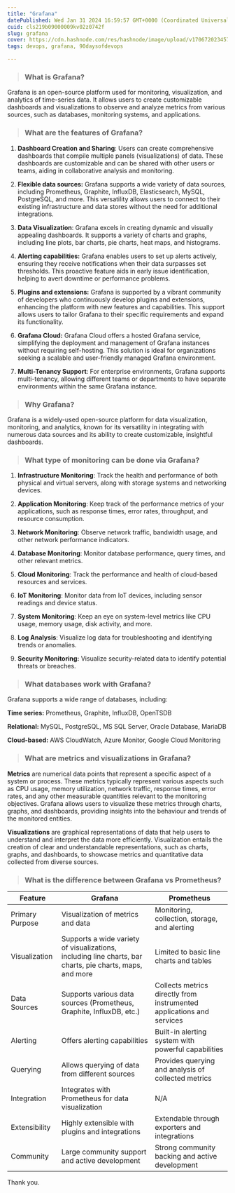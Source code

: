 ```yaml
---
title: "Grafana"
datePublished: Wed Jan 31 2024 16:59:57 GMT+0000 (Coordinated Universal Time)
cuid: cls219b09000009kv02z0742f
slug: grafana
cover: https://cdn.hashnode.com/res/hashnode/image/upload/v1706720234575/d9e5708b-5120-4631-951a-88c4abda4939.png
tags: devops, grafana, 90daysofdevops

---
```


> ### What is Grafana?

Grafana is an open-source platform used for monitoring, visualization, and analytics of time-series data. It allows users to create customizable dashboards and visualizations to observe and analyze metrics from various sources, such as databases, monitoring systems, and applications.

> ### What are the features of Grafana?

1. **Dashboard Creation and Sharing**: Users can create comprehensive dashboards that compile multiple panels (visualizations) of data. These dashboards are customizable and can be shared with other users or teams, aiding in collaborative analysis and monitoring.
    
2. **Flexible data sources:** Grafana supports a wide variety of data sources, including Prometheus, Graphite, InfluxDB, Elasticsearch, MySQL, PostgreSQL, and more. This versatility allows users to connect to their existing infrastructure and data stores without the need for additional integrations.
    
3. **Data Visualization**: Grafana excels in creating dynamic and visually appealing dashboards. It supports a variety of charts and graphs, including line plots, bar charts, pie charts, heat maps, and histograms.
    
4. **Alerting capabilities:** Grafana enables users to set up alerts actively, ensuring they receive notifications when their data surpasses set thresholds. This proactive feature aids in early issue identification, helping to avert downtime or performance problems.
    
5. **Plugins and extensions:** Grafana is supported by a vibrant community of developers who continuously develop plugins and extensions, enhancing the platform with new features and capabilities. This support allows users to tailor Grafana to their specific requirements and expand its functionality.
    
6. **Grafana Cloud:** Grafana Cloud offers a hosted Grafana service, simplifying the deployment and management of Grafana instances without requiring self-hosting. This solution is ideal for organizations seeking a scalable and user-friendly managed Grafana environment.
    
7. **Multi-Tenancy Support**: For enterprise environments, Grafana supports multi-tenancy, allowing different teams or departments to have separate environments within the same Grafana instance.
    

> ### Why Grafana?

Grafana is a widely-used open-source platform for data visualization, monitoring, and analytics, known for its versatility in integrating with numerous data sources and its ability to create customizable, insightful dashboards.

> ### What type of monitoring can be done via Grafana?

1. **Infrastructure Monitoring**: Track the health and performance of both physical and virtual servers, along with storage systems and networking devices.
    
2. **Application Monitoring**: Keep track of the performance metrics of your applications, such as response times, error rates, throughput, and resource consumption.
    
3. **Network Monitoring**: Observe network traffic, bandwidth usage, and other network performance indicators.
    
4. **Database Monitoring**: Monitor database performance, query times, and other relevant metrics.
    
5. **Cloud Monitoring**: Track the performance and health of cloud-based resources and services.
    
6. **IoT Monitoring**: Monitor data from IoT devices, including sensor readings and device status.
    
7. **System Monitoring**: Keep an eye on system-level metrics like CPU usage, memory usage, disk activity, and more.
    
8. **Log Analysis**: Visualize log data for troubleshooting and identifying trends or anomalies.
    
9. **Security Monitoring:** Visualize security-related data to identify potential threats or breaches.
    

> ### **What databases work with Grafana?**

Grafana supports a wide range of databases, including:

**Time series:** Prometheus, Graphite, InfluxDB, OpenTSDB

**Relational:** MySQL, PostgreSQL, MS SQL Server, Oracle Database, MariaDB

**Cloud-based:** AWS CloudWatch, Azure Monitor, Google Cloud Monitoring

> ### What are metrics and visualizations in Grafana?

**Metrics** are numerical data points that represent a specific aspect of a system or process. These metrics typically represent various aspects such as CPU usage, memory utilization, network traffic, response times, error rates, and any other measurable quantities relevant to the monitoring objectives. Grafana allows users to visualize these metrics through charts, graphs, and dashboards, providing insights into the behaviour and trends of the monitored entities.

**Visualizations** are graphical representations of data that help users to understand and interpret the data more efficiently. Visualization entails the creation of clear and understandable representations, such as charts, graphs, and dashboards, to showcase metrics and quantitative data collected from diverse sources.

> ### What is the difference between Grafana vs Prometheus?

| **Feature** | **Grafana** | **Prometheus** |
| --- | --- | --- |
| Primary Purpose | Visualization of metrics and data | Monitoring, collection, storage, and alerting |
| Visualization | Supports a wide variety of visualizations, including line charts, bar charts, pie charts, maps, and more | Limited to basic line charts and tables |
| Data Sources | Supports various data sources (Prometheus, Graphite, InfluxDB, etc.) | Collects metrics directly from instrumented applications and services |
| Alerting | Offers alerting capabilities | Built-in alerting system with powerful capabilities |
| Querying | Allows querying of data from different sources | Provides querying and analysis of collected metrics |
| Integration | Integrates with Prometheus for data visualization | N/A |
| Extensibility | Highly extensible with plugins and integrations | Extendable through exporters and integrations |
| Community | Large community support and active development | Strong community backing and active development |

Thank you.